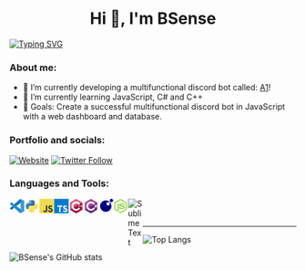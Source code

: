 <h1 align="center">Hi 👋, I'm BSense</h1>

[![Typing SVG](https://readme-typing-svg.herokuapp.com?font=Cascadia+Code&size=30&center=true&multiline=true&width=1250&height=100&lines=Self-taught+developer+and+student;from+the+United+Kingdom)](https://git.io/typing-svg)

<h3 align="left">About me:</h3>

- 🔭 I’m currently developing a multifunctional discord bot called: [A1][a1-discord]!
- 🌱 I’m currently learning JavaScript, C# and C++
- 🥅 Goals: Create a successful multifunctional discord bot in JavaScript with a web dashboard and database.

<h3 align="left">Portfolio and socials:</h3>


[![Website](https://img.shields.io/website?label=Portfolio&style=for-the-badge&url=https%3A%2F%2Fbsense-code.github.io)](https://bsense-code.github.io)
[![Twitter Follow](https://img.shields.io/twitter/follow/BSense?color=1DA1F2&logo=twitter&style=for-the-badge)](https://twitter.com/intent/follow?original_referer=https%3A%2F%2Fgithub.com%2FBSense6&screen_name=BSense6)

<h3 align="left">Languages and Tools:</h3>

<img align="left" alt="Visual Studio Code" width="26px" src="https://raw.githubusercontent.com/devicons/devicon/master/icons/vscode/vscode-original.svg" />
<img align="left" alt="Python" width="26px" src="https://raw.githubusercontent.com/devicons/devicon/master/icons/python/python-original.svg" />
<img align="left" alt="JavaScript" width="26px" src="https://raw.githubusercontent.com/devicons/devicon/master/icons/javascript/javascript-original.svg" />
<img align="left" alt="TypeScript" width="26px" src="https://raw.githubusercontent.com/devicons/devicon/master/icons/typescript/typescript-original.svg" />
<img align="left" alt="C++" width="26px" src="https://raw.githubusercontent.com/devicons/devicon/master/icons/cplusplus/cplusplus-original.svg" />
<img align="left" alt="C#" width="26px" src="https://raw.githubusercontent.com/devicons/devicon/master/icons/csharp/csharp-original.svg" />
<img align="left" alt="Lua" width="26px" src="https://raw.githubusercontent.com/devicons/devicon/master/icons/lua/lua-original.svg" />
<img align="left" alt="Node.js" width="26px" src="https://raw.githubusercontent.com/devicons/devicon/master/icons/nodejs/nodejs-original.svg" />
<img align="left" alt="Sublime Text" width="26px" src="https://www.sublimehq.com/images/sublime_text.png" />

<br />
<br />

---

![Top Langs](https://github-readme-stats.vercel.app/api/top-langs/?username=BSense-Code&count_private=true&theme=tokyonight)

![BSense's GitHub stats](https://github-readme-stats.vercel.app/api?username=BSense-Code&hide=prs&show_icons=true&count_private=true&theme=tokyonight)

[website]: https://bsense.store
[a1-discord]: https://discord.gg/DAgVnnB6M6
[twitter]: https://twitter.com/codeSTACKr
[youtube]: https://youtube.com/codeSTACKr
[instagram]: https://instagram.com/codeSTACKr
[linkedin]: https://linkedin.com/in/codeSTACKr
